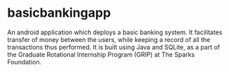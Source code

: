 # basicbankingapp
An android application which deploys a basic banking system.
It facilitates transfer of money between the users, while keeping a record of all the transactions thus performed.
It is built using Java and SQLite, as a part of the Graduate Rotational Internship Program (GRIP) at The Sparks Foundation.
